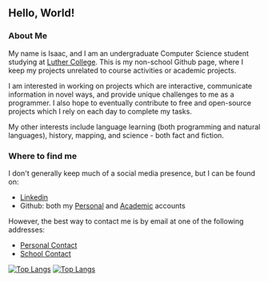 ## Hello, World!

<!--
**Isaac-Newt/isaac-newt** is a ✨ _special_ ✨ repository because its `README.md` (this file) appears on your GitHub profile.

Here are some ideas to get you started:

- 🔭 I’m currently working on ...
- 🌱 I’m currently learning ...
- 👯 I’m looking to collaborate on ...
- 🤔 I’m looking for help with ...
- 💬 Ask me about ...
- 📫 How to reach me: ...
- 😄 Pronouns: ...
- ⚡ Fun fact: ...
-->

### About Me

My name is Isaac, and I am an undergraduate Computer Science student studying at [Luther College](https://www.luther.edu).
This is my non-school Github page, where I keep my projects unrelated to course activities or academic projects.

I am interested in working on projects which are interactive, communicate information in novel ways, and provide unique challenges
to me as a programmer. I also hope to eventually contribute to free and open-source projects which I rely on each day to complete
my tasks.

My other interests include language learning (both programming and natural languages), history, mapping, and science - both fact and
fiction.

### Where to find me

I don't generally keep much of a social media presence, but I can be found on:
 - [Linkedin](https://www.linkedin.com/in/isaac-list/)
 - Github: both my [Personal](https://github.com/Isaac-Newt/) and [Academic](https://github.com/isaac-list/) accounts

However, the best way to contact me is by email at one of the following addresses:
 - [Personal Contact](mailto:isaac.newt.list@icloud.com)
 - [School Contact](mailto:listis01@luther.edu)

[![Top Langs](https://github-readme-stats.vercel.app/api/top-langs/?username=isaac-list)](https://github.com/anuraghazra/github-readme-stats)
[![Top Langs](https://github-readme-stats.vercel.app/api/top-langs/?username=isaac-newt)](https://github.com/anuraghazra/github-readme-stats)
